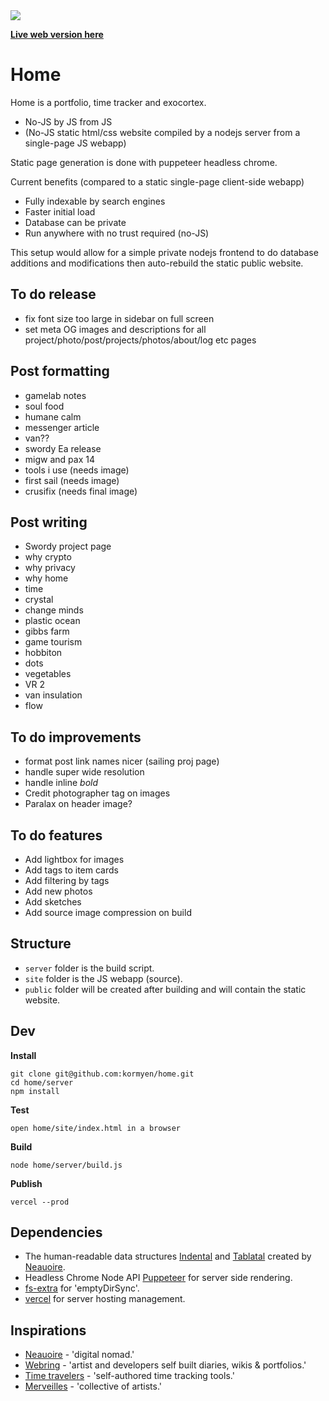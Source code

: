 <img src='https://media.githubusercontent.com/media/kormyen/home/master/site/media/2019-07-09_21-13.jpg'/>

[**Live web version here**](https://kor.nz)

# Home
Home is a portfolio, time tracker and exocortex.
- No-JS by JS from JS
- (No-JS static html/css website compiled by a nodejs server from a single-page JS webapp)

Static page generation is done with puppeteer headless chrome.

Current benefits (compared to a static single-page client-side webapp)
- Fully indexable by search engines
- Faster initial load
- Database can be private
- Run anywhere with no trust required (no-JS)

This setup would allow for a simple private nodejs frontend to do database additions and modifications then auto-rebuild the static public website.

## To do release
- fix font size too large in sidebar on full screen
- set meta OG images and descriptions for all project/photo/post/projects/photos/about/log etc pages

## Post formatting
- gamelab notes
- soul food
- humane calm
- messenger article
- van??
- swordy Ea release
- migw and pax 14
- tools i use (needs image)
- first sail (needs image)
- crusifix (needs final image)

## Post writing
- Swordy project page
- why crypto
- why privacy
- why home
- time
- crystal
- change minds
- plastic ocean
- gibbs farm
- game tourism
- hobbiton
- dots
- vegetables
- VR 2
- van insulation
- flow

## To do improvements
- format post link names nicer (sailing proj page)
- handle super wide resolution
- handle inline *bold*
- Credit photographer tag on images
- Paralax on header image?

## To do features
- Add lightbox for images
- Add tags to item cards
- Add filtering by tags
- Add new photos
- Add sketches
- Add source image compression on build

## Structure
- `server` folder is the build script.
- `site` folder is the JS webapp (source).
- `public` folder will be created after building and will contain the static website.

## Dev

**Install**
```
git clone git@github.com:kormyen/home.git
cd home/server
npm install
```

**Test**
```
open home/site/index.html in a browser
```

**Build**
```
node home/server/build.js
```

**Publish**
```
vercel --prod
```

## Dependencies
- The human-readable data structures [Indental](https://wiki.xxiivv.com/#indental) and [Tablatal](https://wiki.xxiivv.com/#tablatal) created by [Neauoire](http://wiki.xxiivv.com).
- Headless Chrome Node API [Puppeteer](https://pptr.dev) for server side rendering.
- [fs-extra](https://www.npmjs.com/package/fs-extra) for 'emptyDirSync'.
- [vercel](https://vercel.com/download) for server hosting management.

## Inspirations
- [Neauoire](https://wiki.xxiivv.com/#home) - 'digital nomad.'
- [Webring](http://webring.xxiivv.com) - 'artist and developers self built diaries, wikis & portfolios.'
- [Time travelers](https://github.com/merveilles/Time-Travelers) - 'self-authored time tracking tools.'
- [Merveilles](https://merveilles.town) - 'collective of artists.'